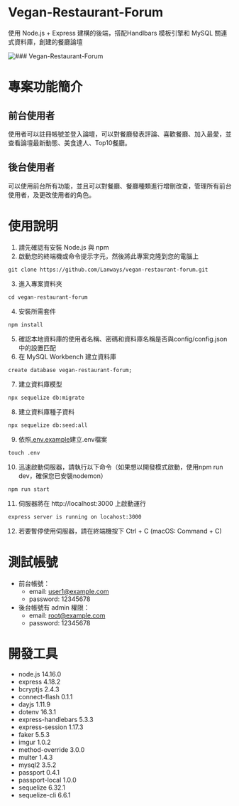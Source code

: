 # Vegan-Restaurant-Forum
使用 Node.js + Express 建構的後端，搭配Handlbars 模板引擎和 MySQL 關連式資料庫，創建的餐廳論壇

![### Vegan-Restaurant-Forum](https://i.imgur.com/bsINO7N.png)

# 專案功能簡介

## 前台使用者

使用者可以註冊帳號並登入論壇，可以對餐廳發表評論、喜歡餐廳、加入最愛，並查看論壇最新動態、美食達人、Top10餐廳。

## 後台使用者

可以使用前台所有功能，並且可以對餐廳、餐廳種類進行增刪改查，管理所有前台使用者，及更改使用者的角色。

# 使用說明
1. 請先確認有安裝 Node.js 與 npm
2. 啟動您的終端機或命令提示字元，然後將此專案克隆到您的電腦上
```
git clone https://github.com/Lanways/vegan-restaurant-forum.git
```
3. 進入專案資料夾
```
cd vegan-restaurant-forum
```
4. 安裝所需套件
```
npm install
```
5. 確認本地資料庫的使用者名稱、密碼和資料庫名稱是否與config/config.json中的設置匹配
6. 在 MySQL Workbench 建立資料庫
```
create database vegan-restaurant-forum;
```
7. 建立資料庫模型
```
npx sequelize db:migrate
```
8. 建立資料庫種子資料
```
npx sequelize db:seed:all
```
9. 依照[.env.example](https://github.com/Lanways/vegan-restaurant-forum/blob/master/.env.example)建立.env檔案
```
touch .env
```
10. 迅速啟動伺服器，請執行以下命令（如果想以開發模式啟動，使用npm run dev，確保您已安裝nodemon）
```
npm run start
```
11. 伺服器將在 http://localhost:3000 上啟動運行
```
express server is running on locahost:3000
```
12. 若要暫停使用伺服器，請在終端機按下 Ctrl + C (macOS: Command + C)

# 測試帳號
* 前台帳號：
  * email: user1@example.com
  * password: 12345678
* 後台帳號有 admin 權限：
  * email: root@example.com
  * password: 12345678

# 開發工具
* node.js 14.16.0
* express 4.18.2
* bcryptjs 2.4.3
* connect-flash 0.1.1
* dayjs 1.11.9
* dotenv 16.3.1
* express-handlebars 5.3.3
* express-session 1.17.3
* faker 5.5.3
* imgur 1.0.2
* method-override 3.0.0
* multer 1.4.3
* mysql2 3.5.2
* passport 0.4.1
* passport-local 1.0.0
* sequelize 6.32.1
* sequelize-cli 6.6.1
